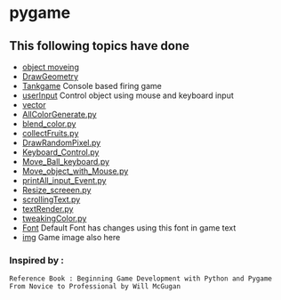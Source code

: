 # pygame 
## This following topics have done 
* <a href="object moveing"> object moveing</a>
* <a href="DrawGeometry"> DrawGeometry</a>
* <a href="Tankgame">Tankgame</a> Console based firing game
* <a href="userInput"> userInput</a> Control object using mouse and keyboard input
* <a href="vector"> vector</a>
* <a href="AllColorGenerate.py"> AllColorGenerate.py</a>
* <a href="blend_color.py"> blend_color.py</a>
* <a href="collectFruits.py"> collectFruits.py </a>
* <a href="DrawRandomPixel.py"> DrawRandomPixel.py </a>
* <a href="Keyboard_Control.py"> Keyboard_Control.py </a>
* <a href="Move_Ball_keyboard.py"> Move_Ball_keyboard.py </a>
* <a href="Move_object_with_Mouse.py"> Move_object_with_Mouse.py</a>
* <a href="printAll_input_Event.py"> printAll_input_Event.py </a>
* <a href="Resize_screeen.py"> Resize_screeen.py</a>
* <a href="scrollingText.py"> scrollingText.py</a>
* <a href="textRender.py"> textRender.py</a>
* <a href="tweakingColor.py"> tweakingColor.py</a>
* <a href="font">Font</a>  Default Font has changes using this font in game text
* <a href="img">img</a> Game image also here

### Inspired by :
` Reference Book : Beginning Game Development with Python and Pygame From Novice to Professional by Will McGugan `
